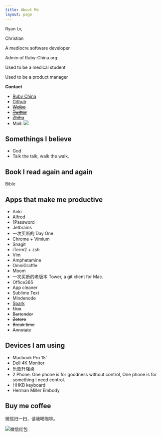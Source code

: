 ```yaml
---
title: About Me
layout: page
---
```


Ryan Lv, 

Christian

A mediocre software developer

Admin of Ruby-China.org

Used to be a medical student

Used to be a product manager

**Contact**

* [Ruby China](https://ruby-china.org/xiaoronglv)
* [Github](https://github.com/xiaoronglv)
* [~~Weibo~~](http://weibo.com/xiaoronglv/)
* [~~Twitter~~](http://twitter.com/xiaoronglv/)
* [~~Zhihu~~](http://www.zhihu.com/people/xiaoronglv)
* Mail: ![](/media/files/misc/contact_me.png)

## Somethings I believe

- God
- Talk the talk, walk the walk. 


## Book I read again and again

Bible

## Apps that make me productive

- Anki
- [Alfred](https://www.alfredapp.com/)
- 1Password
- Jetbrains
- 一次买断的 Day One
- Chrome + Vimium
- Snagit
- iTerm2 + zsh
- Vim
- Amphetamine
- OmniGraffle
- Moom
- 一次买断的老版本 Tower, a git client for Mac. 
- Office365
- App cleaner
- Sublime Text
- Mindenode
- [Spark](https://sparkmailapp.com/)
- ~~f.lux~~
- ~~Bartender~~
- ~~Zotero~~
- ~~Break time~~
- ~~Annotate~~


## Devices I am using

- Macbook Pro 15'
- Dell 4K Monitor
- 乐歌升降桌
- 2 Phone. One phone is for goodness without control, One phone is for something I need control.
- HHKB keyboard
- Herman Miller Embody


## Buy me coffee

微信扫一扫，请我喝咖啡。

![微信红包](/media/files/2015/2015-12-13-buy-me-coffee-wechat.jpg)


